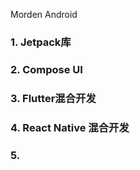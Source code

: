 Morden Android 
### 1. Jetpack库
### 2. Compose UI
### 3. Flutter混合开发
### 4. React Native 混合开发
### 5.
